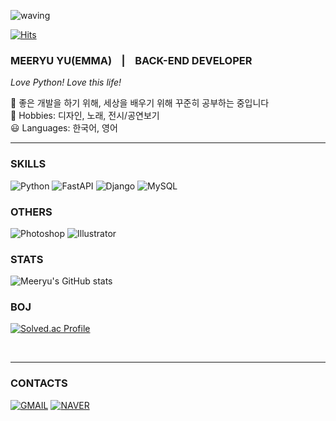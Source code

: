 ![waving](https://capsule-render.vercel.app/api?type=waving&height=200&text=EMMA♛&fontAlign=80&fontAlignY=40&color=gradient)

</i> [![Hits](https://hits.seeyoufarm.com/api/count/incr/badge.svg?url=https%3A%2F%2Fgithub.com%2Fmquat&count_bg=%23F9B948&title_bg=%233A6CE5&icon=&icon_color=%23E7E7E7&title=hits&edge_flat=false)](https://hits.seeyoufarm.com)
### MEERYU YU(EMMA) &nbsp;&nbsp; | &nbsp;&nbsp;    BACK-END DEVELOPER &nbsp; 

<i> Love Python! Love this life!</i>

🌱 좋은 개발을 하기 위해, 세상을 배우기 위해 꾸준히 공부하는 중입니다 <br/>
🎈 Hobbies: 디자인, 노래, 전시/공연보기 <br/>
😃 Languages: 한국어, 영어

---

<!--
**mquat/mquat** is a ✨ _special_ ✨ repository because its `README.md` (this file) appears on your GitHub profile.

Here are some ideas to get you started:

- 🔭 I’m currently working on ...
- 🌱 I’m currently learning ...
- 👯 I’m looking to collaborate on ...
- 🤔 I’m looking for help with ...
- 💬 Ask me about ...
- 📫 How to reach me: ...
- 😄 Pronouns: ...
- ⚡ Fun fact: ...

-->


### SKILLS

![Python](https://img.shields.io/badge/Python-3776AB.svg?&style=for-the-badge&logo=Python&logoColor=white)
![FastAPI](https://img.shields.io/badge/FastApi-009688.svg?&style=for-the-badge&logo=FastAPI&logoColor=white)
![Django](https://img.shields.io/badge/Django-092E20.svg?&style=for-the-badge&logo=Django&logoColor=white)
![MySQL](https://img.shields.io/badge/MySQL-4479A1.svg?&style=for-the-badge&logo=MySQL&logoColor=white)
<!--![AWS](https://img.shields.io/badge/AWS-232F3E.svg?&style=for-the-badge&logo=AmazonAWS&logoColor=white)-->
<!--![Postman](https://img.shields.io/badge/Postman-FF6C37.svg?&style=for-the-badge&logo=Postman&logoColor=white)-->
<!--![HTML5](https://img.shields.io/badge/HTML5-E34F26.svg?&style=for-the-badge&logo=HTML5&logoColor=white)-->
<!--![CSS](https://img.shields.io/badge/CSS3-1572B6.svg?&style=for-the-badge&logo=CSS3&logoColor=white)-->

<!--![Git](https://img.shields.io/badge/Git-F05032.svg?&style=for-the-badge&logo=Git&logoColor=white)-->
<!--![GitHub](https://img.shields.io/badge/GitHub-181717.svg?&style=for-the-badge&logo=GitHub&logoColor=white)-->
<!--![Visual Studio Code](https://img.shields.io/badge/Visual&nbsp;Studio&nbsp;Code-007ACC.svg?&style=for-the-badge&logo=VisualStudioCode&logoColor=white)-->
<!--![Slack](https://img.shields.io/badge/Slack-4A154B.svg?&style=for-the-badge&logo=Slack&logoColor=white)-->
<!--![Notion](https://img.shields.io/badge/Notion-000000.svg?&style=for-the-badge&logo=Notion&logoColor=white)-->


### OTHERS
![Photoshop](https://img.shields.io/badge/Photoshop-31A8FF.svg?&style=for-the-badge&logo=AdobePhotoshop&logoColor=white)
![Illustrator](https://img.shields.io/badge/Illustrator-FF9A00.svg?&style=for-the-badge&logo=AdobeIllustrator&logoColor=white)
<!--![Excel](https://img.shields.io/badge/Excel-217346.svg?&style=for-the-badge&logo=MicrosoftExcel&logoColor=white)-->
<!--![PowerPoint](https://img.shields.io/badge/PowerPoint-B7472A.svg?&style=for-the-badge&logo=MicrosoftPowerPoint&logoColor=white)-->
<!--![Word](https://img.shields.io/badge/Word-2B579A.svg?&style=for-the-badge&logo=MicrosoftWord&logoColor=white)-->


### STATS 
![Meeryu's GitHub stats](https://github-readme-stats.vercel.app/api?username=mquat&theme=cobalt1&show_icons=true)

### BOJ 
[![Solved.ac Profile](http://mazassumnida.wtf/api/v2/generate_badge?boj=meeryuyu)](https://solved.ac/meeryuyu/)

<br/>


---

### CONTACTS
[![GMAIL](https://img.shields.io/badge/Gmail-EA4335.svg?&style=for-the-badge&logo=Gmail&logoColor=white&link=mailto:meeryuyu@gmail.com)](mailto:meeryuyu@gmail.com)
[![NAVER](https://img.shields.io/badge/Naver-03C75A.svg?&style=for-the-badge&logo=Naver&logoColor=white&link=mailto:meeryuyu@naver.com)](mailto:meeryuyu@naver.com)
